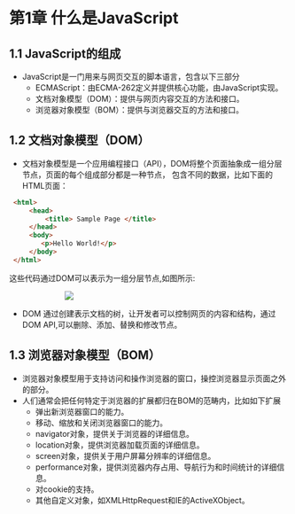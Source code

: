 # 第1章 什么是JavaScript #

## 1.1 JavaScript的组成
- JavaScript是一门用来与网页交互的脚本语言，包含以下三部分
    - ECMAScript：由ECMA-262定义并提供核心功能，由JavaScript实现。
    - 文档对象模型（DOM）：提供与网页内容交互的方法和接口。
    - 浏览器对象模型（BOM）：提供与浏览器交互的方法和接口。

## 1.2 文档对象模型（DOM）
- 文档对象模型是一个应用编程接口（API），DOM将整个页面抽象成一组分层节点，页面的每个组成部分都是一种节点， 包含不同的数据，比如下面的HTML页面：

``` html
 <html>
     <head>
         <title> Sample Page </title>
     </head>
     <body>
        <p>Hello World!</p>
     </body>
 </html> 
```
这些代码通过DOM可以表示为一组分层节点,如图所示:

<img src='/images/domTree.png' style='margin-left:100px'> 

- DOM 通过创建表示文档的树，让开发者可以控制网页的内容和结构，通过DOM API,可以删除、添加、替换和修改节点。

## 1.3 浏览器对象模型（BOM）
- 浏览器对象模型用于支持访问和操作浏览器的窗口，操控浏览器显示页面之外的部分。
- 人们通常会把任何特定于浏览器的扩展都归在BOM的范畴内，比如如下扩展
    - 弹出新浏览器窗口的能力。
    - 移动、缩放和关闭浏览器窗口的能力。
    - navigator对象，提供关于浏览器的详细信息。
    - location对象，提供浏览器加载页面的详细信息。
    - screen对象，提供关于用户屏幕分辨率的详细信息。
    - performance对象，提供浏览器内存占用、导航行为和时间统计的详细信息。
    - 对cookie的支持。
    - 其他自定义对象，如XMLHttpRequest和IE的ActiveXObject。